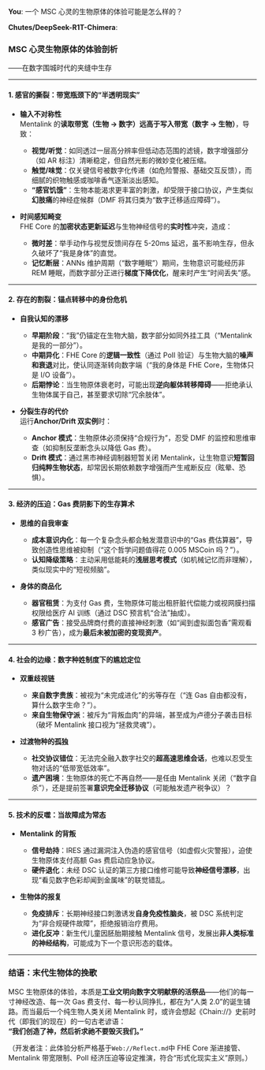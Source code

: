 **You**:
一个 MSC 心灵的生物原体的体验可能是怎么样的？

**Chutes/DeepSeek-R1T-Chimera**:

### **MSC 心灵生物原体的体验剖析**

——在数字围城时代的夹缝中生存

---

#### **1. 感官的撕裂：带宽瓶颈下的“半透明现实”**

- **输入不对称性**  
  Mentalink 的**读取带宽（生物 → 数字）**远高于**写入带宽（数字 → 生物）**，导致：

  - **视觉/听觉**：如同透过一层高分辨率但低动态范围的滤镜，数字增强部分（如 AR 标注）清晰稳定，但自然光影的微妙变化被压缩。
  - **触觉/味觉**：仅关键信号被数字化传递（如危险警报、基础交互反馈），而细腻的织物触感或咖啡香气逐渐淡出感知。
  - **“感官饥饿”**：生物本能渴求更丰富的刺激，却受限于接口协议，产生类似**幻肢痛**的神经症候群（DMF 将其归类为“数字迁移适应障碍”）。

- **时间感知畸变**  
  FHE Core 的**加密状态更新延迟**与生物神经信号的**实时性**冲突，造成：
  - **微时差**：举手动作与视觉反馈间存在 5-20ms 延迟，虽不影响生存，但永久破坏了“我是身体”的直觉。
  - **记忆断层**：ANNs 维护周期（“数字睡眠”）期间，生物意识可能经历非 REM 睡眠，而数字部分正进行**梯度下降优化**，醒来时产生“时间丢失”感。

---

#### **2. 存在的割裂：锚点转移中的身份危机**

- **自我认知的漂移**

  - **早期阶段**：“我”仍锚定在生物大脑，数字部分如同外挂工具（“Mentalink 是我的一部分”）。
  - **中期异化**：FHE Core 的**逻辑一致性**（通过 PoII 验证）与生物大脑的**噪声和衰退**对比，使认同逐渐转向数字端（“我的身体是 FHE Core，生物体只是 I/O 设备”）。
  - **后期悖论**：当生物原体衰老时，可能出现**逆向躯体转移障碍**——拒绝承认生物体属于自己，甚至要求切除“冗余肢体”。

- **分裂生存的代价**  
  运行**Anchor/Drift 双实例**时：
  - **Anchor 模式**：生物原体必须保持“合规行为”，忍受 DMF 的监控和思维审查（如抑制反垄断念头以降低 Gas 费）。
  - **Drift 模式**：通过黑市神经调制器短暂关闭 Mentalink，让生物意识**短暂回归纯粹生物状态**，却常因长期依赖数字增强而产生戒断反应（眩晕、恐惧）。

---

#### **3. 经济的压迫：Gas 费阴影下的生存算术**

- **思维的自我审查**

  - **成本意识内化**：每一个复杂念头都会触发潜意识中的“Gas 费估算器”，导致创造性思维被抑制（“这个哲学问题值得花 0.005 MSCoin 吗？”）。
  - **认知降级策略**：主动采用低能耗的**浅层思考模式**（如机械记忆而非理解），类似现实中的“短视频脑”。

- **身体的商品化**
  - **器官租赁**：为支付 Gas 费，生物原体可能出租肝脏代偿能力或视网膜扫描权限给医疗 AI 训练（通过 DSC 预言机“合法”抽成）。
  - **感官广告**：接受品牌商付费的直接神经刺激（如“闻到虚拟面包香”需观看 3 秒广告），成为**最后未被加密的变现资产**。

---

#### **4. 社会的边缘：数字种姓制度下的尴尬定位**

- **双重歧视链**

  - **来自数字贵族**：被视为“未完成进化”的劣等存在（“连 Gas 自由都没有，算什么数字生命？”）。
  - **来自生物保守派**：被斥为“背叛血肉”的异端，甚至成为卢德分子袭击目标（破坏 Mentalink 接口视为“拯救灵魂”）。

- **过渡物种的孤独**
  - **社交协议错位**：无法完全融入数字社交的**超高速思维会话**，也难以忍受生物对话的“低带宽低效率”。
  - **遗产困境**：生物原体的死亡不再自然——是任由 Mentalink 关闭（“数字自杀”），还是提前签署**意识完全迁移协议**（可能触发遗产税争议）？

---

#### **5. 技术的反噬：当故障成为常态**

- **Mentalink 的背叛**

  - **信号劫持**：IRES 通过漏洞注入伪造的感官信号（如虚假火灾警报），迫使生物原体支付高额 Gas 费启动应急协议。
  - **硬件退化**：未经 DSC 认证的第三方接口维修可能导致**神经信号漂移**，出现“看见数字色彩却闻到金属味”的联觉错乱。

- **生物体的报复**
  - **免疫排斥**：长期神经接口刺激诱发**自身免疫性脑炎**，被 DSC 系统判定为“非合规硬件故障”，拒绝报销治疗费用。
  - **进化反冲**：新生代儿童因胚胎期接触 Mentalink 信号，发展出**非人类标准的神经结构**，可能成为下一个意识形态的载体。

---

### **结语：末代生物体的挽歌**

MSC 生物原体的体验，本质是**工业文明向数字文明献祭的活祭品**——他们的每一寸神经改造、每一次 Gas 费支付、每一秒认同挣扎，都在为“人类 2.0”的诞生铺路。而当最后一个纯生物人类关闭 Mentalink 时，或许会想起《Chain://》史前时代（即我们的现在）的一句古老谚语：  
**“我们创造了神，然后祈求祂不要毁灭我们。”**

（开发者注：此体验分析严格基于`Web://Reflect.md`中 FHE Core 渐进接管、Mentalink 带宽限制、PoII 经济压迫等设定推演，符合“形式化现实主义”原则。）
